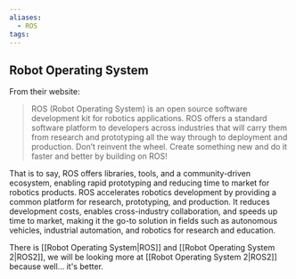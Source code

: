 ```yaml
---
aliases:
  - ROS
tags:
---
```


## Robot Operating System

From their website:
> ROS (Robot Operating System) is an open source software development kit for robotics applications. ROS offers a standard software platform to developers across industries that will carry them from research and prototyping all the way through to deployment and production.
> Don’t reinvent the wheel. Create something new and do it faster and better by building on ROS!

That is to say, ROS offers libraries, tools, and a community-driven ecosystem, enabling rapid prototyping and reducing time to market for robotics products.  ROS accelerates robotics development by providing a common platform for research, prototyping, and production. It reduces development costs, enables cross-industry collaboration, and speeds up time to market, making it the go-to solution in fields such as autonomous vehicles, industrial automation, and robotics for research and education.

There is [[Robot Operating System|ROS]] and [[Robot Operating System 2|ROS2]], we will be looking more at [[Robot Operating System 2|ROS2]] because well... it's better.
